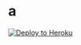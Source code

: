 # a
[![Deploy to Heroku](https://www.herokucdn.com/deploy/button.png)](https://heroku.com/deploy?template=https://github.com/AntonyAjax/a)

